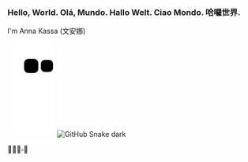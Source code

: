### Hello, World. Olá, Mundo. Hallo Welt. Ciao Mondo. 哈囉世界. 
I'm Anna Kassa (文安娜)

![Snake animation](https://github.com/rafaballerini/rafaballerini/blob/output/github-contribution-grid-snake.svg)
![GitHub Snake dark](github-snake-dark.svg#gh-dark-mode-only)


<!--
**annakassa/annakassa** is a ✨ _special_ ✨ repository because its `README.md` (this file) appears on your GitHub profile.

Here are some ideas to get you started:

- 🔭 I’m currently working on ...
- 🌱 I’m currently learning ...
- 👯 I’m looking to collaborate on ...
- 🤔 I’m looking for help with ...
- 💬 Ask me about ...
- 📫 How to reach me: ...
- 😄 Pronouns: ...
- ⚡ Fun fact: ...
-->🔘🔳🔸▫️🔹
